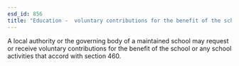 ```yaml
---
esd_id: 856
title: "Education -  voluntary contributions for the benefit of the school"
---
```


A local authority or the governing body of a maintained school may request or receive voluntary contributions  for the benefit of the school or any school activities that accord with section 460.

